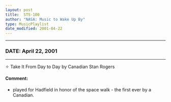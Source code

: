 ```yaml
---
layout: post
title:  STS-100
author: "NASA: Music to Wake Up By"
type: MusicPlaylist
date_modified: 2001-04-22
---
```


----
### DATE: April 22, 2001
----
✧ Take It From Day to Day by Canadian Stan Rogers

#### Comment:
* played for Hadfield in honor of the space walk - the first ever by a Canadian.
